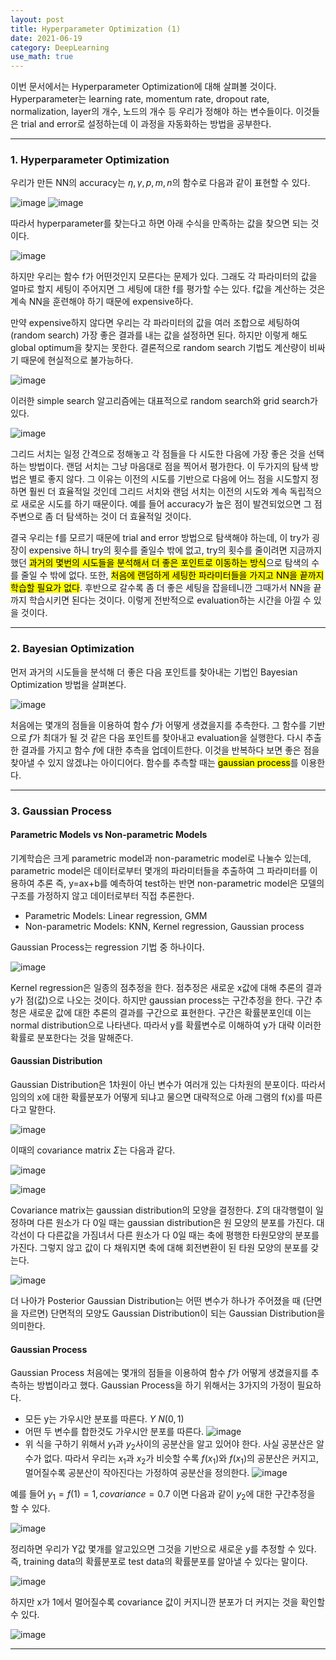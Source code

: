 ```yaml
---
layout: post
title: Hyperparameter Optimization (1)
date: 2021-06-19
category: DeepLearning
use_math: true
---
```


이번 문서에서는 Hyperparameter Optimization에 대해 살펴볼 것이다. Hyperparameter는 learning rate, momentum rate, dropout rate, normalization, layer의 개수, 노드의 개수 등 우리가 정해야 하는 변수들이다. 이것들은 trial and error로 설정하는데 이 과정을 자동화하는 방법을 공부한다. 

---

### 1. Hyperparameter Optimization

우리가 만든 NN의 accuracy는 $\eta ,\gamma ,p, m, n$의 함수로 다음과 같이 표현할 수 있다. 

![image](https://user-images.githubusercontent.com/61526722/122404971-9d9b4f00-cfba-11eb-92e6-1d00a60b724b.png)
![image](https://user-images.githubusercontent.com/61526722/122404989-a12ed600-cfba-11eb-99d5-951e145f2a56.png)

따라서 hyperparameter를 찾는다고 하면 아래 수식을 만족하는 값을 찾으면 되는 것이다. 

![image](https://user-images.githubusercontent.com/61526722/122405153-c58ab280-cfba-11eb-972c-be89d73b13ab.png)

하지만 우리는 함수 f가 어떤것인지 모른다는 문제가 있다. 그래도 각 파라미터의 값을 얼마로 할지 세팅이 주어지면 그 세팅에 대한 f를 평가할 수는 있다. f값을 계산하는 것은 계속 NN을 훈련해야 하기 때문에 expensive하다. 

만약 expensive하지 않다면 우리는 각 파라미터의 값을 여러 조합으로 세팅하여(random search) 가장 좋은 결과를 내는 값을 설정하면 된다. 하지만 이렇게 해도 global optimum을 찾지는 못한다. 결론적으로 random search 기법도 계산량이 비싸기 때문에 현실적으로 불가능하다. 

![image](https://user-images.githubusercontent.com/61526722/122406449-d1c33f80-cfbb-11eb-9131-d05bac512b6f.png)

이러한 simple search 알고리즘에는 대표적으로 random search와 grid search가 있다. 

![image](https://user-images.githubusercontent.com/61526722/122406740-0c2cdc80-cfbc-11eb-96c3-6b19b102a81a.png)

그리드 서치는 일정 간격으로 정해놓고 각 점들을 다 시도한 다음에 가장 좋은 것을 선택하는 방법이다. 랜덤 서치는 그냥 마음대로 점을 찍어서 평가한다. 이 두가지의 탐색 방법은 별로 좋지 않다. 그 이유는 이전의 시도를 기반으로 다음에 어느 점을 시도할지 정하면 훨씬 더 효율적일 것인데 그리드 서치와 랜덤 서치는 이전의 시도와 계속 독립적으로 새로운 시도를 하기 때문이다. 예를 들어 accuracy가 높은 점이 발견되었으면 그 점 주변으로 좀 더 탐색하는 것이 더 효율적일 것이다. 

결국 우리는 f를 모르기 때문에 trial and error 방법으로 탐색해야 하는데, 이 try가 굉장이 expensive 하니 try의 횟수를 줄일수 밖에 없고, try의 횟수를 줄이려면 지금까지 했던 <mark>과거의 몇번의 시도들을 분석해서 더 좋은 포인트로 이동하는 방식</mark>으로 탐색의 수를 줄일 수 밖에 없다. 또한, <mark>처음에 랜덤하게 세팅한 파라미터들을 가지고 NN을 끝까지 학습할 필요가 없다</mark>. 후반으로 갈수록 좀 더 좋은 세팅을 잡을테니깐 그때가서 NN을 끝까지 학습시키면 된다는 것이다. 이렇게 전반적으로 evaluation하는 시간을 아낄 수 있을 것이다. 

---

### 2. Bayesian Optimization

먼저 과거의 시도들을 분석해 더 좋은 다음 포인트를 찾아내는 기법인  Bayesian Optimization 방법을 살펴본다. 

![image](https://user-images.githubusercontent.com/61526722/122409119-da1c7a00-cfbd-11eb-8405-5d897a462128.png)

처음에는 몇개의 점들을 이용하여 함수 $f$가 어떻게 생겼을지를 추측한다. 그 함수를 기반으로 $f$가 최대가 될 것 같은 다음 포인트를 찾아내고 evaluation을 실행한다. 다시 추출한 결과를 가지고 함수 $f$에 대한 추측을 업데이트한다. 이것을 반복하다 보면 좋은 점을 찾아낼 수 있지 않겠냐는 아이디어다. 함수를 추측할 때는 <mark>gaussian process</mark>를 이용한다. 

---

### 3. Gaussian Process

#### Parametric Models vs Non-parametric Models

기계학습은 크게 parametric model과 non-parametric model로 나눌수 있는데, parametric model은 데이터로부터 몇개의 파라미터들을 추출하여 그 파라미터를 이용하여 추론 즉, y=ax+b를 예측하여 test하는 반면 non-parametric model은 모델의 구조를 가정하지 않고 데이터로부터 직접 추론한다. 

- Parametric Models: Linear regression, GMM
- Non-parametric Models: KNN, Kernel regression, Gaussian process

Gaussian Process는 regression 기법 중 하나이다. 

![image](https://user-images.githubusercontent.com/61526722/122411618-dab61000-cfbf-11eb-9f26-b0c13cb6a2b4.png)

Kernel regression은 일종의 점추정을 한다. 점추정은 새로운 x값에 대해 추론의 결과 y가 점(값)으로 나오는 것이다. 하지만 gaussian process는 구간추정을 한다. 구간 추청은 새로운 값에 대한 추론의 결과를 구간으로 표현한다. 구간은 확률분포인데 이는 normal distribution으로 나타낸다. 따라서 y를 확률변수로 이해하여 y가 대략 이러한 확률로 분포한다는 것을 말해준다. 

#### Gaussian Distribution

Gaussian Distribution은 1차원이 아닌 변수가 여러개 있는 다차원의 분포이다. 따라서 임의의 x에 대한 확률분포가 어떻게 되냐고 물으면 대략적으로 아래 그램의 f(x)를 따른다고 말한다. 

![image](https://user-images.githubusercontent.com/61526722/122412982-fc63c700-cfc0-11eb-9311-d38277011b0a.png)

이때의 covariance matrix $\Sigma$는 다음과 같다. 

![image](https://user-images.githubusercontent.com/61526722/122414527-2d90c700-cfc2-11eb-8df2-4b599999a8f2.png)

![image](https://user-images.githubusercontent.com/61526722/122414498-27024f80-cfc2-11eb-8b8c-0665b34d8c52.png)

Covariance matrix는 gaussian distribution의 모양을 결정한다. $\Sigma$의 대각행렬이 일정하며 다른 원소가 다 0일 때는 gaussian distribution은 원 모양의 분포를 가진다. 대각선이 다 다른값을 가짐녀서 다른 원소가 다 0일 때는 축에 평행한 타원모양의 분포를 가진다. 그렇지 않고 값이 다 채워지면 축에 대해 회전변환이 된 타원 모양의 분포를 갖는다. 

![image](https://user-images.githubusercontent.com/61526722/122415145-a001a700-cfc2-11eb-88d1-7e952cfc7081.png)

더 나아가 Posterior Gaussian Distribution는 어떤 변수가 하나가 주어졌을 때 (단면을 자르면) 단면적의 모양도 Gaussian Distribution이 되는 Gaussian Distribution을 의미한다. 

#### Gaussian Process

Gaussian Process 처음에는 몇개의 점들을 이용하여 함수 $f$가 어떻게 생겼을지를 추측하는 방법이라고 했다. Gaussian Process을 하기 위해서는 3가지의 가정이 필요하다.

- 모든 y는 가우시안 분포를 따른다. $Y ~ N(0,1)$ 
- 어떤 두 변수를 합한것도 가우시안 분포를 따른다.  ![image](https://user-images.githubusercontent.com/61526722/122420348-97ab6b00-cfc6-11eb-9b96-45e220bfd692.png)
- 위 식을 구하기 위해서 $y_{1}$과 $y_{2}$사이의 공분산을 알고 있어야 한다. 사실 공분산은 알 수가 없다. 따라서 우리는 $x_{1}$과 $x_{2}$가 비슷할 수록 $f(x_{1})$와 $f(x_{1})$의 공분산은 커지고, 멀어질수록 공분산이 작아진다는 가정하여 공분산을 정의한다. ![image](https://user-images.githubusercontent.com/61526722/122422364-0ccb7000-cfc8-11eb-9942-d966f3a4496b.png)

예를 들어 $y_{1}=f(1)=1, covariance=0.7$ 이면 다음과 같이 $y_{2}$에 대한 구간추정을 할 수 있다. 

![image](https://user-images.githubusercontent.com/61526722/122421381-4a7bc900-cfc7-11eb-97f9-7879518fd463.png)

정리하면 우리가 Y값 몇개를 알고있으면 그것을 기반으로 새로운 y를 추정할 수 있다. 즉, training data의 확률분포로 test data의 확률분포를 알아낼 수 있다는 말이다. 

![image](https://user-images.githubusercontent.com/61526722/122424591-cf67e200-cfc9-11eb-9aca-cf458a7f7b5c.png)

하지만 x가 1에서 멀어질수록 covariance 값이 커지니깐 분포가 더 커지는 것을 확인할 수 있다. 

![image](https://user-images.githubusercontent.com/61526722/122425169-41402b80-cfca-11eb-89ef-fb4c461f1a2b.png)


---







